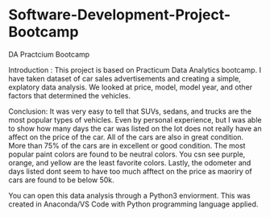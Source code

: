 # Software-Development-Project-Bootcamp
DA Practcium Bootcamp

Introduction : This project is based on Practicum Data Analytics bootcamp. I have taken dataset of car sales advertisements and creating a simple, explatory data analysis. We looked at price, model, model year, and other factors that determined the vehicles.

Conclusion: It was very easy to tell that SUVs, sedans, and trucks are the most popular types of vehicles. Even by personal experience, but I was able to show how many days the car was listed on the lot does not really have an affect on the price of the car. All of the cars are also in great condition. More than 75% of the cars are in excellent or good condition. The most popular paint colors are found to be neutral colors. You csn see purple, orange, and yellow are the least favorite colors. Lastly, the odometer and days listed dont seem to have too much afftect on the price as maoriry of cars are found to be below 50k. 

You can open this data analysis through a Python3 enviorment. This was created in Anaconda/VS Code with Python programming language applied. 
